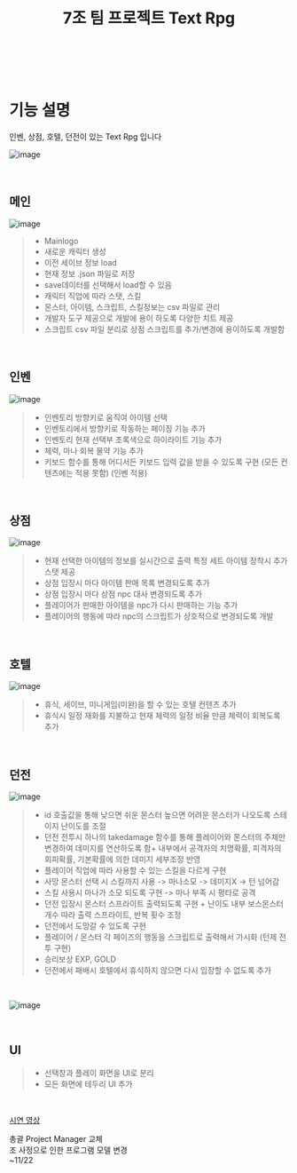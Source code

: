 <center><H1> 7조 팀 프로젝트 Text Rpg  </H1></center>
<br><br><br><br>

# 기능 설명
인벤, 상점, 호텔, 던전이 있는 Text Rpg 입니다

![image](https://github.com/levell1/levell1.github.io/assets/96651722/7800b926-a1d6-4651-8ad5-53586b7e63c1)

<br>

## 메인
![image](https://github.com/levell1/levell1.github.io/assets/96651722/b63e9160-0283-4c37-839a-cd806106b5c1)
> - Mainlogo
> - 새로운 캐릭터 생성
> - 이전 세이브 정보 load
> - 현재 정보 .json 파일로 저장
> - save데이터를 선택해서 load할 수 있음
> - 캐릭터 직업에 따라 스탯, 스킬 
> - 몬스터, 아이템, 스크립트, 스킬정보는 csv 파일로 관리
> - 개발자 도구 제공으로 개발에 용이 하도록 다양한 치트 제공
> - 스크립트 csv 파일 분리로 상점 스크립트를 추가/변경에 용이하도록 개발함

<br>

## 인벤
![image](https://github.com/levell1/levell1.github.io/assets/96651722/f1497f18-6b43-4a5a-a82f-da425bb48641)

> - 인벤토리 방향키로 움직여 아이템 선택 
> - 인벤토리에서 방향키로 작동하는 페이징 기능 추가
> - 인벤토리 현재 선택부 초록색으로 하이라이트 기능 추가
> - 체력, 마나 회복 물약 기능 추가
> - 키보드 함수를 통해 어디서든 키보드 입력 값을 받을 수 있도록 구현 (모든 컨텐츠에는 적용 못함) (인벤 적용)

<br>

## 상점
![image](https://github.com/levell1/levell1.github.io/assets/96651722/dc091b52-b2d3-4628-a312-2e19eb40a488)
> - 현재 선택한 아이템의 정보를 실시간으로 출력 특정 세트 아이템 장착시 추가 스탯 제공
> - 상점 입장시 마다 아이템 판매 목록 변경되도록 추가
> - 상점 입장시 마다 상점 npc 대사 변경되도록 추가
> - 플레이어가 판매한 아이템을 npc가 다시 판매하는 기능 추가
> - 플레이어의 행동에 따라 npc의 스크립트가 상호적으로 변경되도록 개발

<br>

## 호텔
![image](https://github.com/levell1/levell1.github.io/assets/96651722/87dc34c7-4afc-43de-a621-49625d2138c9)
> - 휴식, 세이브, 미니게임(미완)을 할 수 있는 호텔 컨텐츠 추가
> - 휴식시 일정 재화를 지불하고 현재 체력의 일정 비율 만큼 체력이 회복도록 추가

<br>

## 던전
![image](https://github.com/levell1/levell1.github.io/assets/96651722/0fdd3a8a-49f0-4490-9669-e42d29a09443)
> -  id 호출값을 통해 낮으면 쉬운 몬스터 높으면 어려운 몬스터가 나오도록 스테이지 난이도를 조절
> - 던전 전투시 하나의 takedamage 함수를 통해 플레이어와 몬스터의 주체만 변경하여 데미지를 연산하도록 함+ 내부에서 공격자의 치명확률, 피격자의 회피확률, 기본확률에 의한 데미지 세부조정 반영
> - 플레이어 직업에 따라 사용할 수 있는 스킬을 다르게 구현
> - 사망 몬스터 선택 시 스킬까지 사용 -> 마나소모 -> 데미지X -> 턴 넘어감
> - 스킬 사용시 마나가 소모 되도록 구현 -> 마나 부족 시 평타로 공격
> - 던전 입장시 몬스터 스프라이트 출력되도록 구현 + 난이도 내부 보스몬스터 개수 따라 출력 스프라이트, 반복 횟수 조정
> - 던전에서 도망갈 수 있도록 구현
> - 플레이어 / 몬스터 각 페이즈의 행동을 스크립트로 출력해서 가시화 (턴제 전투 구현)
> - 승리보상 EXP, GOLD
> - 던전에서 패배시 호텔에서 휴식하지 않으면 다시 입장할 수 없도록 추가  
<BR>

![image](https://github.com/levell1/levell1.github.io/assets/96651722/0f416799-ab93-4f4a-b69d-377b786f08da)

<br>

## UI
> - 선택창과 플레이 화면을 UI로 분리 
> - 모든 화면에 테두리 UI 추가

<BR>

[시연 영상](https://www.youtube.com/watch?v=JDerPl45IVQ)

총괄 Project Manager 교체  
조 사정으로 인한 프로그램 모델 변경  
~11/22
